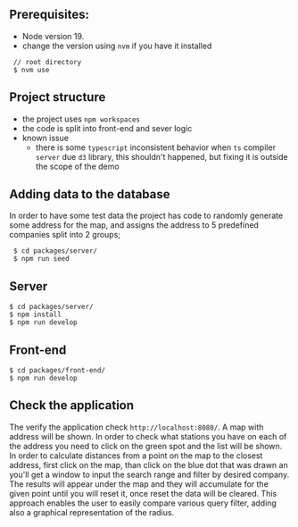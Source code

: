 ## Prerequisites:
- Node version 19.
- change the version using `nvm` if you have it installed

```
 // root directory
 $ nvm use
```

## Project structure

- the project uses `npm workspaces`
- the code is split into front-end and sever logic
- known issue
    - there is some `typescript` inconsistent behavior when `ts` compiler `server` due `d3` library, this shouldn't happened, but fixing it is outside the scope of the demo 

## Adding data to the database

In order to have some test data the project has code to randomly generate some address
for the map, and assigns the address to 5 predefined companies split into 2 groups;

```
 $ cd packages/server/
 $ npm run seed
```

## Server

 ```
 $ cd packages/server/
 $ npm install
 $ npm run develop
```

## Front-end

```
$ cd packages/front-end/
$ npm run develop 
```

## Check the application

The verify the application check `http://localhost:8080/`.
A map with address will be shown.
In order to check what stations you have on each of the address you need to click on the green spot and the list will be shown.
In order to calculate distances from a point on the map to the closest address, first click on the map, than click on the blue dot that was drawn an you'll get a window to input the search range and filter by desired company.
The results will appear under the map and they will accumulate for the given point until you will reset it, once reset the data will be cleared. This approach enables the user to easily compare various query filter, adding also a graphical representation of the radius.